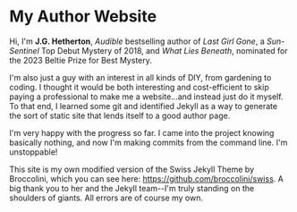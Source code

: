 # My Author Website

Hi, I'm **J.G. Hetherton**, *Audible* bestselling author of *Last Girl Gone*, a *Sun-Sentinel* Top Debut Mystery of 2018, and *What Lies Beneath*, nominated for the 2023 Beltie Prize for Best Mystery.

I'm also just a guy with an interest in all kinds of DIY, from gardening to coding. I thought it would be both interesting and cost-efficient to skip paying a professional to make me a website...and instead just do it myself. To that end, I learned some git and identified Jekyll as a way to generate the sort of static site that lends itself to a good author page.

I'm very happy with the progress so far. I came into the project knowing basically nothing, and now I'm making commits from the command line. I'm unstoppable!

This site is my own modified version of the Swiss Jekyll Theme by Broccolini, which you can see here: https://github.com/broccolini/swiss. A big thank you to her and the Jekyll team--I'm truly standing on the shoulders of giants. All errors are of course my own.
